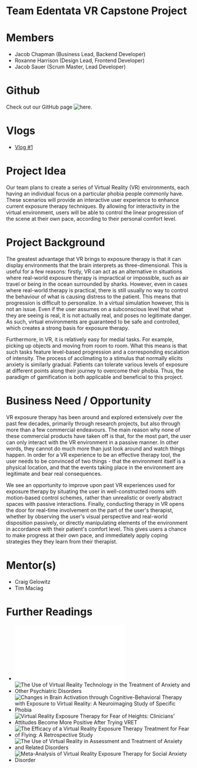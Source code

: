 # Team Edentata VR Capstone Project

# Members
- Jacob Chapman (Business Lead, Backend Developer)
- Roxanne Harrison (Design Lead, Frontend Developer)
- Jacob Sauer (Scrum Master, Lead Developer)

# Github

Check out our GitHub page ![here](https://github.com/SquareSquire286/Team-Edentata-VR-Project/).

# Vlogs

- [Vlog #1](https://www.youtube.com/watch?v=nNTIOCdFI7Q)

# Project Idea

Our team plans to create a series of Virtual Reality (VR) environments, each having an individual focus on a particular phobia people commonly have. These scenarios will provide an interactive user experience to enhance current exposure therapy techniques. By allowing for interactivity in the virtual environment, users will be able to control the linear progression of the scene at their own pace, according to their personal comfort level.

# Project Background

The greatest advantage that VR brings to exposure therapy is that it can display environments that the brain interprets as three-dimensional. This is useful for a few reasons: firstly, VR can act as an alternative in situations where real-world exposure therapy is impractical or impossible, such as air travel or being in the ocean surrounded by sharks. However, even in cases where real-world therapy is practical, there is still usually no way to control the behaviour of what is causing distress to the patient. This means that progression is difficult to personalize. In a virtual simulation however, this is not an issue. Even if the user assumes on a subconscious level that what they are seeing is real, it is not actually real, and poses no legitimate danger. As such, virtual environments are guaranteed to be safe and controlled, which creates a strong basis for exposure therapy.

Furthermore, in VR, it is relatively easy for medial tasks. For example, picking up objects and moving from room to room. What this means is that such tasks feature level-based progression and a corresponding escalation of intensity. The process of acclimating to a stimulus that normally elicits anxiety is similarly gradual. Patients can tolerate various levels of exposure at different points along their journey to overcome their phobia. Thus, the paradigm of gamification is both applicable and beneficial to this project.

# Business Need / Opportunity

VR exposure therapy has been around and explored extensively over the past few decades, primarily through research projects, but also through more than a few commercial endeavours. The main reason why none of these commercial products have taken off is that, for the most part, the user can only interact with the VR environment in a passive manner. In other words, they cannot do much more than just look around and watch things happen. In order for a VR experience to be an effective therapy tool, the user needs to be convinced of two things - that the environment itself is a physical location, and that the events taking place in the environment are legitimate and bear real consequences. 

We see an opportunity to improve upon past VR experiences used for exposure therapy by situating the user in well-constructed rooms with motion-based control schemes, rather than unrealistic or overly abstract spaces with passive interactions. Finally, conducting therapy in VR opens the door for real-time involvement on the part of the user's therapist, whether by observing the user's visual perspective and real-world disposition passively, or directly manipulating elements of the environment in accordance with their patient's comfort level. This gives users a chance to make progress at their own pace, and immediately apply coping strategies they they learn from their therapist.

# Mentor(s)

- Craig Gelowitz
- Tim Maciag

# Further Readings

- ![A Meta-Analysis of the Immersion-Presence Relationship in Virtual Reality Experiences](Documentation/A_meta-analysis_of_the_immersion-presence_relationship_in_virtual_reality_experiences_IJVAR.pdf)
- ![The Use of Virtual Reality Technology in the Treatment of Anxiety and Other Psychiatric Disorders](https://www.ncbi.nlm.nih.gov/pmc/articles/PMC5421394/)
- ![Changes in Brain Activation through Cognitive-Behavioral Therapy with Exposure to Virtual Reality: A Neuroimaging Study of Specific Phobia](https://pubmed.ncbi.nlm.nih.gov/34441804/)
- ![Virtual Reality Exposure Therapy for Fear of Heights: Clinicians’ Attitudes Become More Positive After Trying VRET](https://www.frontiersin.org/articles/10.3389/fpsyg.2021.671871/full)
- ![The Efficacy of a Virtual Reality Exposure Therapy Treatment for Fear of Flying: A Retrospective Study](https://www.frontiersin.org/articles/10.3389/fpsyg.2021.641393/full)
- ![The Use of Virtual Reality in Assessment and Treatment of Anxiety and Related Disorders](https://onlinelibrary.wiley.com/doi/10.1002/cpp.2623)
- ![Meta-Analysis of Virtual Reality Exposure Therapy for Social Anxiety Disorder](https://www.cambridge.org/core/journals/psychological-medicine/article/metaanalysis-of-virtual-reality-exposure-therapy-for-social-anxiety-disorder/F31E7D26EF8C24671E3097B98FD3996F)
